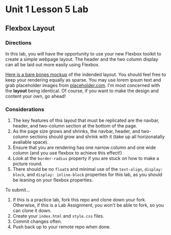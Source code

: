 # Unit 1 Lesson 5 Lab
## Flexbox Layout

### Directions
In this lab, you will have the opportunity to use your new Flexbox toolkit to create a simple webpage layout. The header and the two column display can all be laid out more easily using Flexbox.

[Here is a bare bones mockup](https://www.figma.com/file/w6nbsyA7erIc5StSGprifz/Flexbox-Lab-Mockup?node-id=1%3A2) of the indended layout. You should feel free to keep your rendering equally as sparse. You may use lorem ipsum text and grab placeholder images from [placeholder.com](https://placeholder.com/). I'm most concerned with the **layout** being identical. Of course, if you want to make the design and content your own, go ahead!

### Considerations
1. The key features of this layout that must be replicated are the navbar, header, and two-column section at the bottom of the page.
2. As the page size grows and shrinks, the navbar, header, and two-column sections should grow and shrink with it (take up all horizonatally avaliable space). 
3. Ensure that you are rendering has one narrow column and one wide column (and you use flexbox to achieve this effect!)
4. Look at the `border-radius` property if you are stuck on how to make a picture round.
5. There should be no `float`s and minimal use of the `text-align`, `display: block`, and `display: inline-block` properties for this lab, as you should be leaning on your flexbox properties.


To submit...
1. If this is a practice lab, fork this repo and clone down your fork. Otherwise, if this is a Lab Assignment, you won't be able to fork, so you can clone it down.
2. Create your `index.html` and `style.css` files.
3. Commit changes often.
4. Push back up to your remote repo when done.
